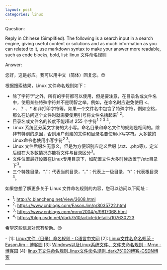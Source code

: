 ```yaml
---
layout: post
categories: linux
---
```

Question:

Reply in Chinese (Simplified).
The following is a search input in a search engine, giving useful content or solutions and as much information as you can related to it, use markdown syntax to make your answer more readable, such as code blocks, bold, list:
linux 文件命名规则

Answer:

您好，这是必应。我可以用中文（简体）回复您。😊

根据搜索结果，Linux 文件命名规则如下：

- 除了字符“/”之外，所有的字符都可以使用，但是要注意，在目录名或文件名中，使用某些特殊字符并不是明智之举。例如，在命名时应避免使用 <、>、？ 、* 和非打印字符等。如果一个文件名中包含了特殊字符，例如空格，那么在访问这个文件时就需要使用引号将文件名括起来<sup>1</sup> <sup>2</sup>。
- 目录名或文件名的长度不能超过 255 个字符<sup>1</sup> <sup>2</sup> <sup>3</sup> <sup>4</sup>。
- Linux 系统区分英文字符的大小写。命名目录和命名文件的规则是相同的。除非有特别的原因，否则用户创建的文件和目录名要使用小写字符。大多数的Linux命令也使用小写字符<sup>2</sup> <sup>3</sup>。
- Linux 文件后缀名无意义，但是为方便识别应定义后缀 (.txt、.php等)，定义后缀在大多数情况亦能将文件与目录区分<sup>3</sup>。
- 文件位置最好设置在Linux专用目录下，如配置文件大多时候放置于/etc目录下<sup>3</sup>。
- 三个特殊目录，“.”：代表当前目录，“..”：代表上一级目录，“/”：代表根目录<sup>3</sup>。

如果您想了解更多关于 Linux 文件命名规则的内容，您可以访问以下网址：

- <sup>1</sup>: http://c.biancheng.net/view/3608.html
- <sup>2</sup>: https://www.cnblogs.com/EasonJim/p/8035722.html
- <sup>3</sup>: https://www.cnblogs.com/mrnx2004/p/9817068.html
- <sup>4</sup>: https://blog.csdn.net/dark7510/article/details/107630223

希望这些信息对您有帮助。😊

\-
\[1]: [Linux文件（目录）命名规则 - C语言中文网](http://c.biancheng.net/view/3608.html)
\[2]: [Linux文件名命名规范 - EasonJim - 博客园](https://www.cnblogs.com/EasonJim/p/8035722.html)
\[3]: [Windows以及Linux系统文件、文件夹命名规则 - Mrnx - 博客园](https://www.cnblogs.com/mrnx2004/p/9817068.html)
\[4]: [linux下文件命名规则_linux文件命名规则_dark7510的博客-CSDN博客](https://blog.csdn.net/dark7510/article/details/107630223)

<hr/>

